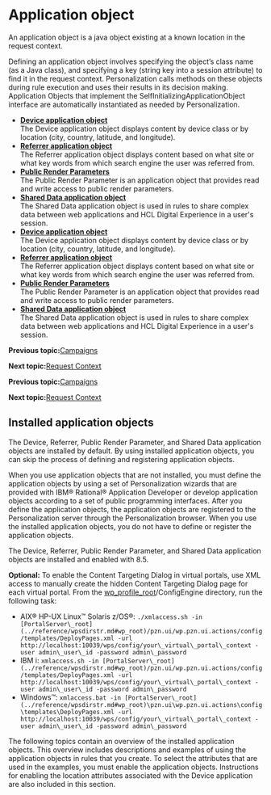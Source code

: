 # Application object

An application object is a java object existing at a known location in the request context.

Defining an application object involves specifying the object’s class name \(as a Java class\), and specifying a key \(string key into a session attribute\) to find it in the request context. Personalization calls methods on these objects during rule execution and uses their results in its decision making. Application Objects that implement the SelfInitializingApplicationObject interface are automatically instantiated as needed by Personalization.

-   **[Device application object](../contarget/targeting_device_overview.md)**  
The Device application object displays content by device class or by location \(city, country, latitude, and longitude\).
-   **[Referrer application object](../contarget/targeting_referrer.md)**  
The Referrer application object displays content based on what site or what key words from which search engine the user was referred from.
-   **[Public Render Parameters](../contarget/targeting_render.md)**  
The Public Render Parameter is an application object that provides read and write access to public render parameters.
-   **[Shared Data application object](../contarget/targeting_shared_data.md)**  
The Shared Data application object is used in rules to share complex data between web applications and HCL Digital Experience in a user's session.
-   **[Device application object](../contarget/targeting_device_overview.md)**  
The Device application object displays content by device class or by location \(city, country, latitude, and longitude\).
-   **[Referrer application object](../contarget/targeting_referrer.md)**  
The Referrer application object displays content based on what site or what key words from which search engine the user was referred from.
-   **[Public Render Parameters](../contarget/targeting_render.md)**  
The Public Render Parameter is an application object that provides read and write access to public render parameters.
-   **[Shared Data application object](../contarget/targeting_shared_data.md)**  
The Shared Data application object is used in rules to share complex data between web applications and HCL Digital Experience in a user's session.


**Previous topic:**[Campaigns](../pzn/pzn_campaigns.md)

**Next topic:**[Request Context](../pzn/pzn_request_context.md)


**Previous topic:**[Campaigns](../pzn/pzn_campaigns.md)

**Next topic:**[Request Context](../pzn/pzn_request_context.md)

## Installed application objects

The Device, Referrer, Public Render Parameter, and Shared Data application objects are installed by default. By using installed application objects, you can skip the process of defining and registering application objects.

When you use application objects that are not installed, you must define the application objects by using a set of Personalization wizards that are provided with IBM® Rational® Application Developer or develop application objects according to a set of public programming interfaces. After you define the application objects, the application objects are registered to the Personalization server through the Personalization browser. When you use the installed application objects, you do not have to define or register the application objects.

The Device, Referrer, Public Render Parameter, and Shared Data application objects are installed and enabled with 8.5.

**Optional:** To enable the Content Targeting Dialog in virtual portals, use XML access to manually create the hidden Content Targeting Dialog page for each virtual portal. From the [wp\_profile\_root](../reference/wpsdirstr.md#wp_profile_root)/ConfigEngine directory, run the following task:

-   AIX® HP-UX Linux™ Solaris z/OS®: `./xmlaccess.sh -in [PortalServer\_root](../reference/wpsdirstr.md#wp_root)/pzn.ui/wp.pzn.ui.actions/config/templates/DeployPages.xml -url http://localhost:10039/wps/config/your\_virtual\_portal\_context -user admin\_user\_id -password admin\_password`
-   IBM i: `xmlaccess.sh -in [PortalServer\_root](../reference/wpsdirstr.md#wp_root)/pzn.ui/wp.pzn.ui.actions/config/templates/DeployPages.xml -url http://localhost:10039/wps/config/your\_virtual\_portal\_context -user admin\_user\_id -password admin\_password`
-   Windows™: `xmlaccess.bat -in [PortalServer\_root](../reference/wpsdirstr.md#wp_root)\pzn.ui\wp.pzn.ui.actions\config\templates\DeployPages.xml -url http://localhost:10039/wps/config/your\_virtual\_portal\_context -user admin\_user\_id -password admin\_password`

The following topics contain an overview of the installed application objects. This overview includes descriptions and examples of using the application objects in rules that you create. To select the attributes that are used in the examples, you must enable the application objects. Instructions for enabling the location attributes associated with the Device application are also included in this section.

